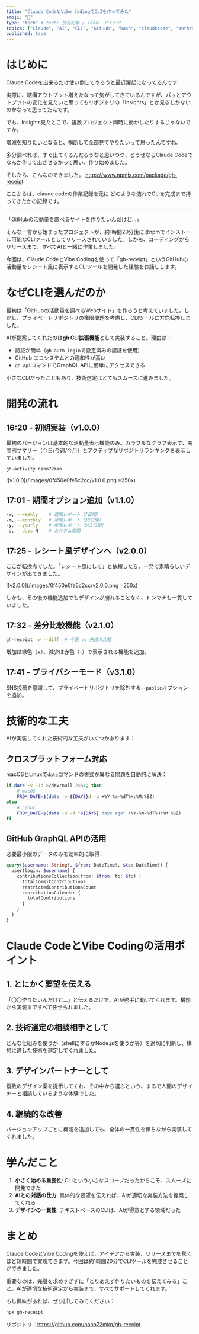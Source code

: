 ```yaml
---
title: "Claude CodeとVibe CodingでCLIを作ってみた"
emoji: "🧾"
type: "tech" # tech: 技術記事 / idea: アイデア
topics: ["Claude", "AI", "CLI", "GitHub", "bash", "claudecode", "anthropic"]
published: true
---
```


# はじめに

Claude Codeを出来るだけ使い倒してやろうと最近躍起になってるんです

実際に、結構アウトプット増えたなって気がしてきているんですが、パッとアウトプットの変化を見たいと思ってもリポジトリの「Insights」とか見るしかないのかなって思ってたんです。

でも、Insights見たとこで、複数プロジェクト同時に動かしたりするじゃないですか。

増減を知りたいとなると、横断して全部見てやりたいって思ったんですね。

多分調べれば、すぐ出てくるんだろうなと思いつつ、どうせならClaude Codeでなんか作って出させるかって思い、作り始めました。

そしたら、こんなのできました。
https://www.npmjs.com/package/gh-receipt

ここからは、claude codeの作業記録を元に
どのような流れでCLIを完成まで持ってきたかの記録です。

---

「GitHubの活動量を調べるサイトを作りたいんだけど...」

そんな一言から始まったプロジェクトが、約1時間20分後にはnpmでインストール可能なCLIツールとしてリリースされていました。しかも、コーディングからリリースまで、すべてAIと一緒に作業しました。

今回は、Claude CodeとVibe Codingを使って「gh-receipt」というGitHubの活動量をレシート風に表示するCLIツールを開発した経験をお話しします。

# なぜCLIを選んだのか

最初は「GitHubの活動量を調べるWebサイト」を作ろうと考えていました。しかし、プライベートリポジトリの権限問題を考慮し、CLIツールに方向転換しました。

AIが提案してくれたのは**gh CLI拡張機能**として実装すること。理由は：
- 認証が簡単（`gh auth login`で設定済みの認証を使用）
- GitHub エコシステムとの親和性が高い
- `gh api`コマンドでGraphQL APIに簡単にアクセスできる

小さなCLIだったこともあり、技術選定はとてもスムーズに進みました。

# 開発の流れ

## 16:20 - 初期実装（v1.0.0）

最初のバージョンは基本的な活動量表示機能のみ。カラフルなグラフ表示で、期間別サマリー（今日/今週/今月）とアクティブなリポジトリランキングを表示していました。

```bash
gh-activity nano72mkn
```

![v1.0.0](/images/0f450e0fe5c2cc/v1.0.0.png =250x)

## 17:01 - 期間オプション追加（v1.1.0）

```bash
-w, --weekly    # 週間レポート（7日間）
-m, --monthly   # 月間レポート（30日間）
-y, --yearly    # 年間レポート（365日間）
-d, --days N    # カスタム期間
```

## 17:25 - レシート風デザインへ（v2.0.0）

ここが転換点でした。「レシート風にして」と依頼したら、一発で素晴らしいデザインが出てきました。

![v2.0.0](/images/0f450e0fe5c2cc/v2.0.0.png =250x)

しかも、その後の機能追加でもデザインが崩れることなく、トンマナも一貫していました。

## 17:32 - 差分比較機能（v2.1.0）

```bash
gh-receipt -w --diff  # 今週 vs 先週の比較
```

増加は緑色（+）、減少は赤色（-）で表示される機能を追加。

## 17:41 - プライバシーモード（v3.1.0）

SNS投稿を意識して、プライベートリポジトリを除外する`--public`オプションを追加。

# 技術的な工夫

AIが実装してくれた技術的な工夫がいくつかあります：

## クロスプラットフォーム対応

macOSとLinuxで`date`コマンドの書式が異なる問題を自動的に解決：

```bash
if date -v -1d >/dev/null 2>&1; then
    # macOS
    FROM_DATE=$(date -v-${DAYS}d -u +%Y-%m-%dT%H:%M:%SZ)
else
    # Linux
    FROM_DATE=$(date -u -d "${DAYS} days ago" +%Y-%m-%dT%H:%M:%SZ)
fi
```

## GitHub GraphQL APIの活用

必要最小限のデータのみを効率的に取得：

```graphql
query($username: String!, $from: DateTime!, $to: DateTime!) {
  user(login: $username) {
    contributionsCollection(from: $from, to: $to) {
      totalCommitContributions
      restrictedContributionsCount
      contributionCalendar {
        totalContributions
      }
    }
  }
}
```

# Claude CodeとVibe Codingの活用ポイント

## 1. とにかく要望を伝える

「〇〇作りたいんだけど...」と伝えるだけで、AIが勝手に動いてくれます。構想から実装まですべて任せられました。

## 2. 技術選定の相談相手として

どんな仕組みを使うか（shellにするかNode.jsを使うか等）を適切に判断し、構想に適した技術を選定してくれました。

## 3. デザインパートナーとして

複数のデザイン案を提示してくれ、その中から選ぶという、まるで人間のデザイナーと相談しているような体験でした。

## 4. 継続的な改善

バージョンアップごとに機能を追加しても、全体の一貫性を保ちながら実装してくれました。

# 学んだこと

1. **小さく始める重要性**: CLIという小さなスコープだったからこそ、スムーズに開発できた
2. **AIとの対話の仕方**: 具体的な要望を伝えれば、AIが適切な実装方法を提案してくれる
3. **デザインの一貫性**: テキストベースのCLIは、AIが得意とする領域だった

# まとめ

Claude CodeとVibe Codingを使えば、アイデアから実装、リリースまでを驚くほど短時間で実現できます。今回は約1時間20分でCLIツールを完成させることができました。

重要なのは、完璧を求めすぎずに「とりあえず作りたいものを伝えてみる」こと。AIが適切な技術選定から実装まで、すべてサポートしてくれます。

もし興味があれば、ぜひ試してみてください：

```bash
npx gh-receipt
```

リポジトリ：https://github.com/nano72mkn/gh-receipt
